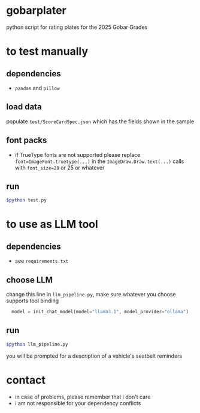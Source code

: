 # gobarplater
python script for rating plates for the 2025 Gobar Grades

# to test manually
## dependencies
* `pandas` and `pillow`
## load data
populate `test/ScoreCardSpec.json` which has the fields shown in the sample
## font packs
* if TrueType fonts are not supported please replace `font=ImageFont.truetype(...)` in the `ImageDraw.Draw.text(...)` calls with `font_size=20` or 25 or whatever
## run
```sh
$python test.py
```

# to use as LLM tool
## dependencies
* see `requirements.txt`
## choose LLM
change this line in `llm_pipeline.py`, make sure whatever you choose supports tool binding
```python
  model = init_chat_model(model="llama3.1", model_provider="ollama")
```
## run
```sh
$python llm_pipeline.py
```
you will be prompted for a description of a vehicle's seatbelt reminders


# contact
* in case of problems, please remember that i don't care
* i am not responsible for your dependency conflicts
